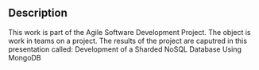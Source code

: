 Description
-----------------

This work is part of the Agile Software Development Project. The object is work in teams on a project.
The results of the project are caputred in this presentation called:  Development of a Sharded NoSQL Database Using MongoDB
 


